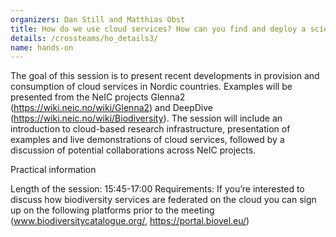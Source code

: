 ```yaml
---
organizers: Dan Still and Matthias Obst
title: How do we use cloud services? How can you find and deploy a scientific workflow in the cloud? 
details: /crossteams/ho_details3/
name: hands-on
---
```


The goal of this session is to present recent developments in provision and consumption of cloud services in Nordic countries. Examples will be presented from the NeIC projects Glenna2 (https://wiki.neic.no/wiki/Glenna2) and DeepDive (https://wiki.neic.no/wiki/Biodiversity). The session will include an introduction to cloud-based research infrastructure, presentation of examples and live demonstrations of cloud services, followed by a discussion of potential collaborations across NeIC projects.

Practical information

Length of the session: 15:45-17:00
Requirements: If you’re interested to discuss how biodiversity services are federated on the cloud you can sign up on the following platforms prior to the meeting (www.biodiversitycatalogue.org/, https://portal.biovel.eu/) 


